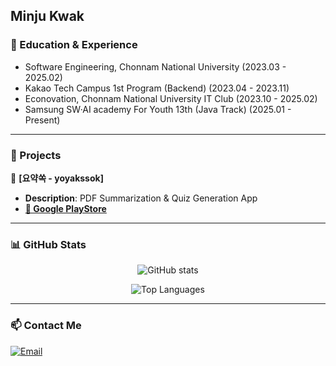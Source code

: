 ## Minju Kwak


### 📖 Education & Experience

* Software Engineering, Chonnam National University (2023.03 - 2025.02)
* Kakao Tech Campus 1st Program (Backend) (2023.04 - 2023.11)
* Econovation, Chonnam National University IT Club (2023.10 - 2025.02)
* Samsung SW·AI academy For Youth 13th (Java Track) (2025.01 - Present)

---

### 🚀 Projects

 📌 **[요약쏙 - yoyakssok]**
- **Description**: PDF Summarization & Quiz Generation App
- **[🔗 Google PlayStore](https://play.google.com/store/apps/details?id=com.forever.summarysnap)**

---

### 📊 GitHub Stats

<div align="center">

![GitHub stats](https://github-readme-stats.vercel.app/api?username=MinjuKwak01&show_icons=true&theme=material-palenight&count_private=true)

![Top Languages](https://github-readme-stats.vercel.app/api/top-langs/?username=MinjuKwak01&layout=compact&theme=material-palenight)
</div>

---

### 📫 Contact Me

[![Email](https://img.shields.io/badge/Email-D14836?style=for-the-badge&logo=gmail&logoColor=white)](mailto:mkwak1125@gmail.com)
